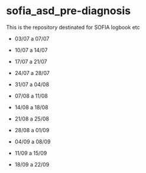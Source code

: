 # sofia_asd_pre-diagnosis
This is the repository destinated for SOFIA logbook etc

- 03/07 a 07/07

- 10/07 a 14/07
 
- 17/07 a 21/07

- 24/07 a 28/07

- 31/07 a 04/08

- 07/08 a 11/08

- 14/08 a 18/08

- 21/08 a 25/08

- 28/08 a 01/09

- 04/09 a 08/09

- 11/09 a 15/09

- 18/09 a 22/09
